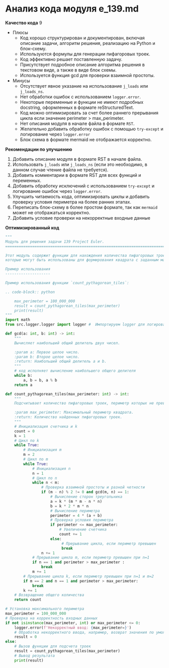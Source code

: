 # Анализ кода модуля e_139.md

**Качество кода**
9
-  Плюсы
    - Код хорошо структурирован и документирован, включая описание задачи, алгоритм решения, реализацию на Python и блок-схему.
    - Используются формулы для генерации пифагоровых троек.
    - Код эффективно решает поставленную задачу.
    - Присутствует подробное описание алгоритма решения в текстовом виде, а также в виде блок схемы.
    - Используется функция gcd для проверки взаимной простоты.
-  Минусы
    - Отсутствует явное указание на использование `j_loads` или `j_loads_ns`.
    - Нет обработки ошибок с использованием `logger.error`.
    - Некоторые переменные и функции не имеют подробных docstring, оформленных в формате reStructuredText.
    - Код можно оптимизировать за счет более раннего прерывания цикла если значение perimeter > max_perimeter.
    - Нет описания модуля в начале файла в формате `RST`.
    - Желательно добавить обработку ошибок с помощью `try-except` и логирование через `logger.error`
    - Блок схема в формате mermaid не отображается корректно.

**Рекомендации по улучшению**

1.  Добавить описание модуля в формате RST в начале файла.
2.  Использовать `j_loads` или `j_loads_ns` (если это необходимо, в данном случае чтение файла не требуется).
3.  Добавить комментарии в формате RST для всех функций и переменных.
4.  Добавить обработку исключений с использованием `try-except` и логирование ошибок через `logger.error`.
5.  Улучшить читаемость кода, оптимизировать циклы и добавить проверку условия периметра на более ранних этапах.
6.  Переписать блок-схему в более простом формате, так как `mermaid` может не отображаться корректно.
7.  Добавить условие проверки на некорректные входные данные

**Оптимизированный код**

```python
"""
Модуль для решения задачи 139 Project Euler.
=========================================================================================

Этот модуль содержит функции для нахождения количества пифагоровых троек,
которые могут быть использованы для формирования квадрата с заданным максимальным периметром.

Пример использования
--------------------

Пример использования функции `count_pythagorean_tiles`:

.. code-block:: python

    max_perimeter = 100_000_000
    result = count_pythagorean_tiles(max_perimeter)
    print(result)
"""
import math
from src.logger.logger import logger #  Импортируем logger для логирования ошибок

def gcd(a: int, b: int) -> int:
    """
    Вычисляет наибольший общий делитель двух чисел.

    :param a: Первое целое число.
    :param b: Второе целое число.
    :return: Наибольший общий делитель a и b.
    """
    # код исполняет вычисление наибольшего общего делителя
    while b:
        a, b = b, a % b
    return a

def count_pythagorean_tiles(max_perimeter: int) -> int:
    """
    Подсчитывает количество пифагоровых троек, периметр которых не превышает заданного значения.

    :param max_perimeter: Максимальный периметр квадрата.
    :return: Количество найденных пифагоровых троек.
    """
    # Инициализация счетчика и k
    count = 0
    k = 1
    # Цикл по k
    while True:
        # Инициализация m
        m = 2
        # Цикл по m
        while True:
            # Инициализация n
            n = 1
            # Цикл по n
            while n < m:
                # Проверка взаимной простоты и разной четности
                if (m - n) % 2 != 0 and gcd(m, n) == 1:
                    # Вычисление сторон треугольника
                    a = k * (m * m - n * n)
                    b = k * 2 * m * n
                    # Вычисление периметра
                    perimeter = 4 * (a + b)
                    # Проверка условия периметра
                    if perimeter <= max_perimeter:
                        # Увеличение счетчика
                        count += 1
                    else:
                         # Прерывание цикла, если периметр превышен
                         break
                n += 1
            # Прерывание цикла m, если периметр превышен при n=1
            if n == 1 and perimeter > max_perimeter :
                break
            m += 1
        # Прерывание цикла k, если периметр превышен при n=1 и m=2
        if m == 2 and n == 1 and perimeter > max_perimeter:
            break
        k += 1
    # Возвращение общего количества
    return count

# Установка максимального периметра
max_perimeter = 100_000_000
# Проверка на корректность входных данных
if not isinstance(max_perimeter, int) or max_perimeter <= 0:
    logger.error(f'Некорректный ввод: {max_perimeter=}')
    # Обработка некорректного ввода, например, возврат значения по умолчанию или вызов исключения
    result = 0
else:
    # Вызов функции для подсчета троек
    result = count_pythagorean_tiles(max_perimeter)
    # Вывод результата
    print(result)
```